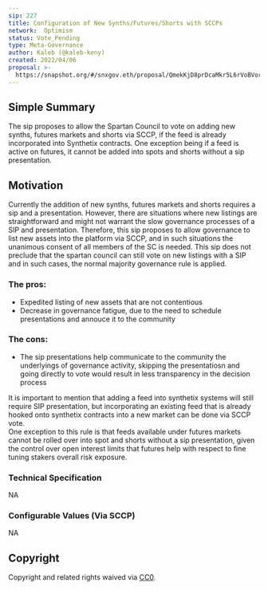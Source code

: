 ```yaml
---
sip: 227
title: Configuration of New Synths/Futures/Shorts with SCCPs
network:  Optimism 
status: Vote_Pending
type: Meta-Governance
author: Kaleb (@kaleb-keny)
created: 2022/04/06
proposal: >-
  https://snapshot.org/#/snxgov.eth/proposal/QmekKjD8prDcaMkr5L6rVoBVorvdLdKthqvAv7pxUeMop2
---
```


## Simple Summary

<!--"If you can't explain it simply, you don't understand it well enough." Simply describe the outcome the proposed changes intends to achieve. This should be non-technical and accessible to a casual community member.-->

The sip proposes to allow the Spartan Council to vote on adding new synths, futures markets and shorts via SCCP, if the feed is already incorporated into Synthetix contracts. One exception being if a feed is active on futures, it cannot be added into spots and shorts without a sip presentation.

## Motivation


<!--This is where you explain the reasoning behind how you propose to solve the problem. Why did you propose to implement the change in this way, what were the considerations and trade-offs? The rationale fleshes out what motivated the design and why particular design decisions were made. It should describe alternate designs that were considered and related work. The rationale may also provide evidence of consensus within the community, and should discuss important objections or concerns raised during discussion.-->

Currently the addition of new synths, futures markets and shorts requires a sip and a presentation. However, there are situations where new listings are straightforward and might not warrant the slow governance processes of a SIP and presentation. Therefore, this sip proposes to allow governance to list new assets into the platform via SCCP, and in such situations the unanimous consent of all members of the SC is needed. 
This sip does not preclude that the spartan council can still vote on new listings with a SIP and in such cases, the normal majority governance rule is applied. 

### The pros:
- Expedited listing of new assets that are not contentious
- Decrease in governance fatigue, due to the need to schedule presentations and annouce it to the community

### The cons:
- The sip presentations help communicate to the community the underlyings of governance activity, skipping the presentatiosn and going directly to vote would result in less transparency in the decision process

It is important to mention that adding a feed into synthetix systems will still require SIP presentation, but incorporating an existing feed that is already hooked onto synthetix contracts into a new market can be done via SCCP vote.  
One exception to this rule is that feeds available under futures markets cannot be rolled over into spot and shorts without a sip presentation, given the control over open interest limits that futures help with respect to fine tuning stakers overall risk exposure. 



### Technical Specification

NA

### Configurable Values (Via SCCP)

NA

## Copyright

Copyright and related rights waived via [CC0](https://creativecommons.org/publicdomain/zero/1.0/).